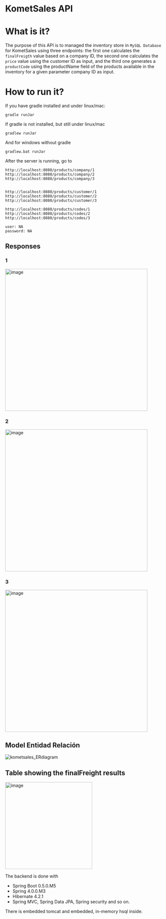 KometSales API
==========================

# What is it?

The purpose of this API is to managed the inventory store in `MySQL Database` for KometSales using three endpoints:
the first one calculates the `finalFreigth` value based on a company ID,
the second one calculates the `price` value using the customer ID as input,
and the third one generates a `productCode` using the productName field of the products available in the inventory
for a given parameter company ID as input.

# How to run it?

If you have gradle installed and under linux/mac:

    gradle runJar

If gradle is not installed, but still under linux/mac

    gradlew runJar

And for windows without gradle

    gradlew.bat runJar

After the server is running, go to

```
http://localhost:8080/products/company/1
http://localhost:8080/products/company/2
http://localhost:8080/products/company/3


http://localhost:8080/products/customer/1
http://localhost:8080/products/customer/2
http://localhost:8080/products/customer/3

http://localhost:8080/products/codes/1
http://localhost:8080/products/codes/2
http://localhost:8080/products/codes/3

user: NA
password: NA
```

## Responses

### 1
<img width="456" alt="image" src="https://github.com/SergioEstebanPi/kometsales-api/assets/17394456/873c9bc0-aadb-4602-bd48-18d8568990bd">

### 2
<img width="456" alt="image" src="https://github.com/SergioEstebanPi/kometsales-api/assets/17394456/3b812fb0-e472-46ac-ad50-bb99cf357198">

### 3
<img width="456" alt="image" src="https://github.com/SergioEstebanPi/kometsales-api/assets/17394456/58cda0bf-8a92-4872-94d7-4912297757ab">


## Model Entidad Relación

![kometsales_ERdiagram](https://github.com/SergioEstebanPi/kometsales-api/assets/17394456/45df37ac-2aaf-453a-8ea8-f5dcb4898c9c)


## Table showing the finalFreight results

<img width="279" alt="image" src="https://github.com/SergioEstebanPi/kometsales-api/assets/17394456/c1184747-efca-4720-abfb-aaf0680abec0">


The backend is done with 
- Spring Boot 0.5.0.M5
- Spring 4.0.0.M3
- Hibernate 4.2.1 
- Spring MVC, Spring Data JPA, Spring security and so on.

There is embedded tomcat and embedded, in-memory hsql inside.
